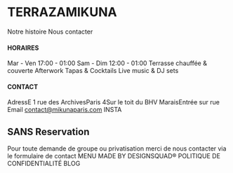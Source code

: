 # TERRAZAMIKUNA
Notre histoire
Nous contacter
#### HORAIRES
Mar - Ven
17:00 - 01:00
Sam - Dim
12:00 - 01:00
Terrasse chauffée & couverte
Afterwork Tapas & Cocktails
Live music & DJ sets
#### CONTACT
AdressE
1 rue des ArchivesParis 4Sur le toit du BHV MaraisEntrée sur rue 
Email
contact@mikunaparis.com
INSTA
## SANS Reservation
Pour toute demande de groupe ou privatisation merci de nous contacter via le formulaire de contact
MENU
MADE BY DESIGNSQUAD®
POLITIQUE DE CONFIDENTIALITÉ
BLOG
